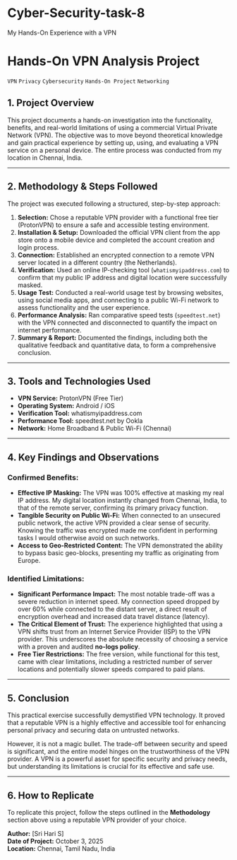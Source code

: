# Cyber-Security-task-8
My Hands-On Experience with a VPN 
# Hands-On VPN Analysis Project

`VPN` `Privacy` `Cybersecurity` `Hands-On Project` `Networking`

## 1. Project Overview

This project documents a hands-on investigation into the functionality, benefits, and real-world limitations of using a commercial Virtual Private Network (VPN). The objective was to move beyond theoretical knowledge and gain practical experience by setting up, using, and evaluating a VPN service on a personal device. The entire process was conducted from my location in Chennai, India.

---

## 2. Methodology & Steps Followed

The project was executed following a structured, step-by-step approach:

1.  **Selection:** Chose a reputable VPN provider with a functional free tier (ProtonVPN) to ensure a safe and accessible testing environment.
2.  **Installation & Setup:** Downloaded the official VPN client from the app store onto a mobile device and completed the account creation and login process.
3.  **Connection:** Established an encrypted connection to a remote VPN server located in a different country (the Netherlands).
4.  **Verification:** Used an online IP-checking tool (`whatismyipaddress.com`) to confirm that my public IP address and digital location were successfully masked.
5.  **Usage Test:** Conducted a real-world usage test by browsing websites, using social media apps, and connecting to a public Wi-Fi network to assess functionality and the user experience.
6.  **Performance Analysis:** Ran comparative speed tests (`speedtest.net`) with the VPN connected and disconnected to quantify the impact on internet performance.
7.  **Summary & Report:** Documented the findings, including both the qualitative feedback and quantitative data, to form a comprehensive conclusion.

---

## 3. Tools and Technologies Used

* **VPN Service:** ProtonVPN (Free Tier)
* **Operating System:** Android / iOS
* **Verification Tool:** whatismyipaddress.com
* **Performance Tool:** speedtest.net by Ookla
* **Network:** Home Broadband & Public Wi-Fi (Chennai)

---

## 4. Key Findings and Observations

### Confirmed Benefits:

* **Effective IP Masking:** The VPN was 100% effective at masking my real IP address. My digital location instantly changed from Chennai, India, to that of the remote server, confirming its primary privacy function.
* **Tangible Security on Public Wi-Fi:** When connected to an unsecured public network, the active VPN provided a clear sense of security. Knowing the traffic was encrypted made me confident in performing tasks I would otherwise avoid on such networks.
* **Access to Geo-Restricted Content:** The VPN demonstrated the ability to bypass basic geo-blocks, presenting my traffic as originating from Europe.

### Identified Limitations:

* **Significant Performance Impact:** The most notable trade-off was a severe reduction in internet speed. My connection speed dropped by over 60% while connected to the distant server, a direct result of encryption overhead and increased data travel distance (latency).
* **The Critical Element of Trust:** The experience highlighted that using a VPN shifts trust from an Internet Service Provider (ISP) to the VPN provider. This underscores the absolute necessity of choosing a service with a proven and audited **no-logs policy**.
* **Free Tier Restrictions:** The free version, while functional for this test, came with clear limitations, including a restricted number of server locations and potentially slower speeds compared to paid plans.

---

## 5. Conclusion

This practical exercise successfully demystified VPN technology. It proved that a reputable VPN is a highly effective and accessible tool for enhancing personal privacy and securing data on untrusted networks.

However, it is not a magic bullet. The trade-off between security and speed is significant, and the entire model hinges on the trustworthiness of the VPN provider. A VPN is a powerful asset for specific security and privacy needs, but understanding its limitations is crucial for its effective and safe use.

---

## 6. How to Replicate

To replicate this project, follow the steps outlined in the **Methodology** section above using a reputable VPN provider of your choice.

**Author:** [Sri Hari S]  
**Date of Project:** October 3, 2025  
**Location:** Chennai, Tamil Nadu, India
